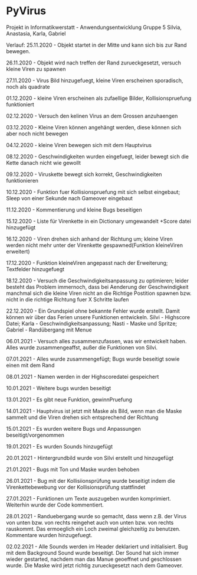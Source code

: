 # PyVirus
Projekt in Informatikwerstatt - Anwendungsentwicklung
Gruppe 5
Silvia, Anastasia, Karla, Gabriel

Verlauf:
25.11.2020 - Objekt startet in der Mitte und kann sich bis zur Rand bewegen.

26.11.2020 - Objekt wird nach treffen der Rand zurueckgesetzt, versuch kleine Viren zu spawnen

27.11.2020 - Virus Bild hinzugefuegt, kleine Viren erscheinen sporadisch, noch als quadrate

01.12.2020 - kleine Viren erscheinen als zufaellige Bilder, Kollisionspruefung funktioniert

02.12.2020 - Versuch den kelinen Virus an dem Grossen anzuhaengen

03.12.2020 - Kleine Viren können angehängt werden, diese können sich aber noch nicht bewegen

04.12.2020 - kleine Viren bewegen sich mit dem Hauptvirus

08.12.2020 - Geschwindigkeiten wurden eingefuegt, leider bewegt sich die Kette danach nicht wie gewollt

09.12.2020 - Viruskette bewegt sich korrekt, Geschwindigkeiten funktionieren

10.12.2020 - Funktion fuer Kollisionspruefung mit sich selbst eingebaut; Sleep von einer Sekunde nach Gameover eingebaut

11.12.2020 - Kommentierung und kleine Bugs beseitigen

15.12.2020 - Liste für Virenkette in ein Dictionary umgewandelt +Score datei hinzugefügt

16.12.2020 - Viren drehen sich anhand der Richtung um; kleine Viren werden nicht mehr unter der Virenkette gespawned(Funktion kleineViren erweitert)

17.12.2020 - Funktion kleineViren angepasst nach der Erweiterung; Textfelder hinzugefuegt

18.12.2020 - Versuch die Geschwindigkeitsanpassung zu optimieren; leider besteht das Problem immernoch, dass bei Aenderung der Geschwindigkeit manchmal sich die kleine Viren nicht an die Richtige Postition spawnen bzw. nicht in die richtige Richtung fuer X Schritte laufen

22.12.2020 - Ein Grundspiel ohne bekannte Fehler wurde erstellt. Damit können wir über das Ferien unsere Funktionen entwickeln. Silvi - Highscore Datei; Karla - Geschwindigkeitsanpassung; Nasti - Maske und Spritze; Gabriel - Randübergang mit Menue

06.01.2021 - Versuch alles zusammenzufassen, was wir entwickelt haben. Alles wurde zusammengeaffst, außer die Funktionen von Silvi.

07.01.2021 - Alles wurde zusammengefügt; Bugs wurde beseitigt sowie einen mit dem Rand

08.01.2021 - Namen werden in der Highscoredatei gespeichert

10.01.2021 - Weitere bugs wurden beseitigt

13.01.2021 - Es gibt neue Funktion, gewinnPruefung

14.01.2021 - Hauptvirus ist jetzt mit Maske als Bild, wenn man die Maske sammelt und die Viren drehen sich entsprechend der Richtung

15.01.2021 - Es wurden weitere Bugs und Anpassungen beseitigt/vorgenommen

19.01.2021 - Es wurden Sounds hinzugefügt

20.01.2021 - Hintergrundbild wurde von Silvi erstellt und hinzugefügt

21.01.2021 - Bugs mit Ton und Maske wurden behoben

26.01.2021 - Bug mit der Kollisiionsprüfung wurde beseitigt indem die Virenkettebewebung vor der Kollisionsprüfung stattfindet

27.01.2021 - Funktionen um Texte auszugeben wurden komprimiert. Weiterhin wurde der Code kommentiert.

28.01.2021 - Randuebergang wurde so gemacht, dass wenn z.B. der Virus von unten bzw. von rechts reingehet auch von unten bzw. von rechts rauskommt. Das ermoeglich ein Loch zweimal gleichzeitig zu benutzen. Kommentare wurden hinzugefuegt. 

02.02.2021 - Alle Sounds werden im Header deklariert und initialisiert. Bug mit dem Background Sound wurde beseitigt. Der Sound hat sich immer wieder gestarted, nachdem man das Manue geoeffnet und geschlossen wurde. Die Maske wird jetzt richtig zurueckgesetzt nach dem Gameover.
